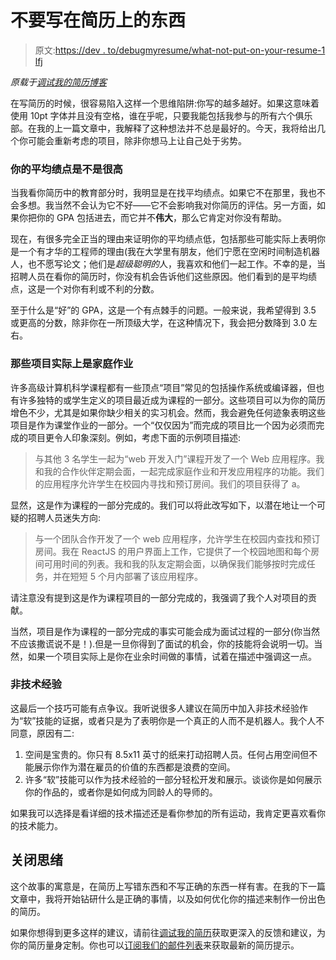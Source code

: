# 不要写在简历上的东西

> 原文:[https://dev . to/debugmyresume/what-not-put-on-your-resume-1 lfj](https://dev.to/debugmyresume/what-not-to-put-on-your-resume-1lfj)

*原载于[调试我的简历博客](http://blog.debugmyresume.com/2018/04/22/what_not_to_put_on_your_resume.html)*

在写简历的时候，很容易陷入这样一个思维陷阱:你写的越多越好。如果这意味着使用 10pt 字体并且没有空格，谁在乎呢，只要我能包括我参与的所有六个俱乐部。在我的上一篇文章中，我解释了这种想法并不总是最好的。今天，我将给出几个你可能会重新考虑的项目，除非你想马上让自己处于劣势。

### 你的平均绩点是不是很高

当我看你简历中的教育部分时，我明显是在找平均绩点。如果它不在那里，我也不会多想。我当然不会认为它不好——它不会影响我对你简历的评估。另一方面，如果你把你的 GPA 包括进去，而它并不**伟大**，那么它肯定对你没有帮助。

现在，有很多完全正当的理由来证明你的平均绩点低，包括那些可能实际上表明你是一个有才华的工程师的理由(我在大学里有朋友，他们宁愿在空闲时间制造机器人，也不愿写论文；他们是*超级聪明的*人，我喜欢和他们一起工作。不幸的是，当招聘人员在看你的简历时，你没有机会告诉他们这些原因。他们看到的是平均绩点，这是一个对你有利或不利的分数。

至于什么是“好”的 GPA，这是一个有点棘手的问题。一般来说，我希望得到 3.5 或更高的分数，除非你在一所顶级大学，在这种情况下，我会把分数降到 3.0 左右。

### 那些项目实际上是家庭作业

许多高级计算机科学课程都有一些顶点“项目”常见的包括操作系统或编译器，但也有许多独特的或学生定义的项目最近成为课程的一部分。这些项目可以为你的简历增色不少，尤其是如果你缺少相关的实习机会。然而，我会避免任何迹象表明这些项目是作为课堂作业的一部分。一个“仅仅因为”而完成的项目比一个因为必须而完成的项目更令人印象深刻。例如，考虑下面的示例项目描述:

> 与其他 3 名学生一起为“web 开发入门”课程开发了一个 Web 应用程序。我和我的合作伙伴定期会面，一起完成家庭作业和开发应用程序的功能。我们的应用程序允许学生在校园内寻找和预订房间。我们的项目获得了 a。

显然，这是作为课程的一部分完成的。我们可以将此改写如下，以潜在地让一个可疑的招聘人员迷失方向:

> 与一个团队合作开发了一个 web 应用程序，允许学生在校园内查找和预订房间。我在 ReactJS 的用户界面上工作，它提供了一个校园地图和每个房间可用时间的列表。我和我的队友定期会面，以确保我们能够按时完成任务，并在短短 5 个月内部署了该应用程序。

请注意没有提到这是作为课程项目的一部分完成的，我强调了我个人对项目的贡献。

当然，项目是作为课程的一部分完成的事实可能会成为面试过程的一部分(你当然不应该撒谎说不是！).但是一旦你得到了面试的机会，你的技能将会说明一切。当然，如果一个项目实际上是你在业余时间做的事情，试着在描述中强调这一点。

### 非技术经验

这最后一个技巧可能有点争议。我听说很多人建议在简历中加入非技术经验作为“软”技能的证据，或者只是为了表明你是一个真正的人而不是机器人。我个人不同意，原因有二:

1.  空间是宝贵的。你只有 8.5x11 英寸的纸来打动招聘人员。任何占用空间但不能展示你作为潜在雇员的价值的东西都是浪费的空间。
2.  许多“软”技能可以作为技术经验的一部分轻松开发和展示。谈谈你是如何展示你的作品的，或者你是如何成为同龄人的导师的。

如果我可以选择是看详细的技术描述还是看你参加的所有运动，我肯定更喜欢看你的技术能力。

## 关闭思绪

这个故事的寓意是，在简历上写错东西和不写正确的东西一样有害。在我的下一篇文章中，我将开始钻研什么是正确的事情，以及如何优化你的描述来制作一份出色的简历。

如果你想得到更多这样的建议，请前往[调试我的简历](https://debugmyresume.com)获取更深入的反馈和建议，为你的简历量身定制。你也可以[订阅我们的邮件列表](https://debugmyresume.us18.list-manage.com/subscribe?u=685f8cfd8dca009adff0740ee&id=330f01cafe)来获取最新的简历提示。